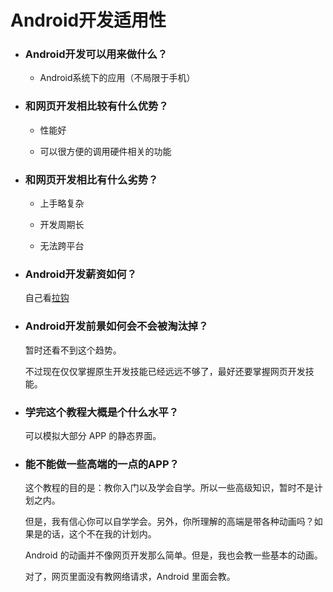 # Android开发适用性

- ### Android开发可以用来做什么？

  - Android系统下的应用（不局限于手机）

    

- ### 和网页开发相比较有什么优势？

  - 性能好

  - 可以很方便的调用硬件相关的功能

    

- ### 和网页开发相比有什么劣势？

  - 上手略复杂

  - 开发周期长

  - 无法跨平台

    

- ### Android开发薪资如何？

   自己看[拉钩](https://www.lagou.com/)

   

- ### Android开发前景如何会不会被淘汰掉？

  暂时还看不到这个趋势。
  
  不过现在仅仅掌握原生开发技能已经远远不够了，最好还要掌握网页开发技能。
  
  
  
- ### 学完这个教程大概是个什么水平？

  可以模拟大部分 APP 的静态界面。

  

- ### 能不能做一些高端的一点的APP？

  这个教程的目的是：教你入门以及学会自学。所以一些高级知识，暂时不是计划之内。

  但是，我有信心你可以自学学会。另外，你所理解的高端是带各种动画吗？如果是的话，这个不在我的计划内。
  
  Android 的动画并不像网页开发那么简单。但是，我也会教一些基本的动画。
  
  对了，网页里面没有教网络请求，Android 里面会教。





